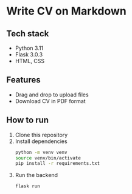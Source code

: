 # Write CV on Markdown

## Tech stack
- Python 3.11
- Flask 3.0.3
- HTML, CSS

## Features
- Drag and drop to upload files
- Download CV in PDF format

## How to run
1. Clone this repository
2. Install dependencies
    ```bash
    python -m venv venv
    source venv/bin/activate
    pip install -r requirements.txt
    ``` 
3. Run the backend
    ```bash
   flask run
    ```
